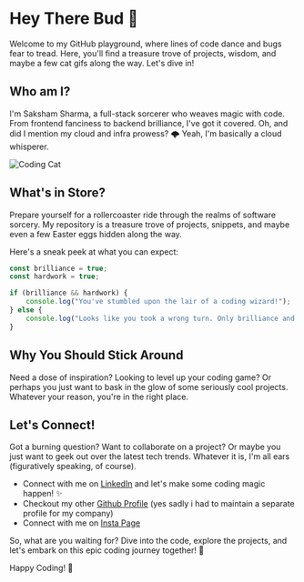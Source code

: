 # Hey There Bud 👋

Welcome to my GitHub playground, where lines of code dance and bugs fear to tread. Here, you'll find a treasure trove of projects, wisdom, and maybe a few cat gifs along the way. Let's dive in!

## Who am I?

I'm Saksham Sharma, a full-stack sorcerer who weaves magic with code. From frontend fanciness to backend brilliance, I've got it covered. Oh, and did I mention my cloud and infra prowess? 🌩️ Yeah, I'm basically a cloud whisperer.

![Coding Cat](https://media.giphy.com/media/ZvLUtG6BZkBi0/giphy.gif)

## What's in Store?

Prepare yourself for a rollercoaster ride through the realms of software sorcery. My repository is a treasure trove of projects, snippets, and maybe even a few Easter eggs hidden along the way. 

Here's a sneak peek at what you can expect:

```javascript
const brilliance = true;
const hardwork = true;

if (brilliance && hardwork) {
    console.log("You've stumbled upon the lair of a coding wizard!");
} else {
    console.log("Looks like you took a wrong turn. Only brilliance and hard work allowed here!");
}
```

## Why You Should Stick Around

Need a dose of inspiration? Looking to level up your coding game? Or perhaps you just want to bask in the glow of some seriously cool projects. Whatever your reason, you're in the right place.

## Let's Connect!

Got a burning question? Want to collaborate on a project? Or maybe you just want to geek out over the latest tech trends. Whatever it is, I'm all ears (figuratively speaking, of course).

- Connect with me on [LinkedIn]([https://www.linkedin.com/in/yourname](https://www.linkedin.com/in/saksham-sharma-89085b19b/)) and let's make some coding magic happen! ✨
- Checkout my other [Github Profile](https://github.com/saksham-procol) (yes sadly i had to maintain a separate profile for my company)
- Connect with me on [Insta Page](https://www.instagram.com/saksham_sharma_10/)

So, what are you waiting for? Dive into the code, explore the projects, and let's embark on this epic coding journey together! 🚀

Happy Coding! 🎉

